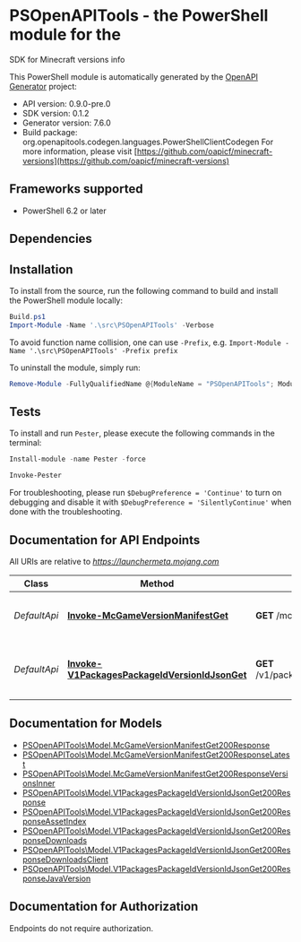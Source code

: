 # PSOpenAPITools - the PowerShell module for the 

SDK for Minecraft versions info

This PowerShell module is automatically generated by the [OpenAPI Generator](https://openapi-generator.tech) project:

- API version: 0.9.0-pre.0
- SDK version: 0.1.2
- Generator version: 7.6.0
- Build package: org.openapitools.codegen.languages.PowerShellClientCodegen
    For more information, please visit [https://github.com/oapicf/minecraft-versions](https://github.com/oapicf/minecraft-versions)

<a id="frameworks-supported"></a>
## Frameworks supported
- PowerShell 6.2 or later

<a id="dependencies"></a>
## Dependencies

<a id="installation"></a>
## Installation


To install from the source, run the following command to build and install the PowerShell module locally:
```powershell
Build.ps1
Import-Module -Name '.\src\PSOpenAPITools' -Verbose
```

To avoid function name collision, one can use `-Prefix`, e.g. `Import-Module -Name '.\src\PSOpenAPITools' -Prefix prefix`

To uninstall the module, simply run:
```powershell
Remove-Module -FullyQualifiedName @{ModuleName = "PSOpenAPITools"; ModuleVersion = "0.1.2"}
```

<a id="tests"></a>
## Tests

To install and run `Pester`, please execute the following commands in the terminal:

```powershell
Install-module -name Pester -force

Invoke-Pester
```

For troubleshooting, please run `$DebugPreference = 'Continue'` to turn on debugging and disable it with `$DebugPreference = 'SilentlyContinue'` when done with the troubleshooting.

## Documentation for API Endpoints

All URIs are relative to *https://launchermeta.mojang.com*

Class | Method | HTTP request | Description
------------ | ------------- | ------------- | -------------
*DefaultApi* | [**Invoke-McGameVersionManifestGet**](docs/DefaultApi.md#Invoke-McGameVersionManifestGet) | **GET** /mc/game/version_manifest | Get Minecraft version manifest
*DefaultApi* | [**Invoke-V1PackagesPackageIdVersionIdJsonGet**](docs/DefaultApi.md#Invoke-V1PackagesPackageIdVersionIdJsonGet) | **GET** /v1/packages/{packageId}/{versionId}.json | Get Minecraft version package details


## Documentation for Models

 - [PSOpenAPITools\Model.McGameVersionManifestGet200Response](docs/McGameVersionManifestGet200Response.md)
 - [PSOpenAPITools\Model.McGameVersionManifestGet200ResponseLatest](docs/McGameVersionManifestGet200ResponseLatest.md)
 - [PSOpenAPITools\Model.McGameVersionManifestGet200ResponseVersionsInner](docs/McGameVersionManifestGet200ResponseVersionsInner.md)
 - [PSOpenAPITools\Model.V1PackagesPackageIdVersionIdJsonGet200Response](docs/V1PackagesPackageIdVersionIdJsonGet200Response.md)
 - [PSOpenAPITools\Model.V1PackagesPackageIdVersionIdJsonGet200ResponseAssetIndex](docs/V1PackagesPackageIdVersionIdJsonGet200ResponseAssetIndex.md)
 - [PSOpenAPITools\Model.V1PackagesPackageIdVersionIdJsonGet200ResponseDownloads](docs/V1PackagesPackageIdVersionIdJsonGet200ResponseDownloads.md)
 - [PSOpenAPITools\Model.V1PackagesPackageIdVersionIdJsonGet200ResponseDownloadsClient](docs/V1PackagesPackageIdVersionIdJsonGet200ResponseDownloadsClient.md)
 - [PSOpenAPITools\Model.V1PackagesPackageIdVersionIdJsonGet200ResponseJavaVersion](docs/V1PackagesPackageIdVersionIdJsonGet200ResponseJavaVersion.md)


<a id="documentation-for-authorization"></a>
## Documentation for Authorization

Endpoints do not require authorization.

